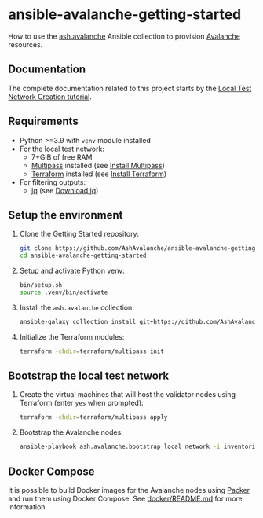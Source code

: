 # ansible-avalanche-getting-started

How to use the [ash.avalanche](https://github.com/AshAvalanche/ansible-avalanche-collection) Ansible collection to provision [Avalanche](https://docs.avax.network/) resources.

## Documentation

The complete documentation related to this project starts by the [Local Test Network Creation tutorial](https://ash.center/docs/toolkit/ansible-avalanche-collection/tutorials/local-test-network).

## Requirements

- Python >=3.9 with `venv` module installed
- For the local test network:
  - 7+GiB of free RAM
  - [Multipass](https://multipass.run) installed (see [Install Multipass](https://multipass.run/install))
  - [Terraform](https://terraform.io) installed (see [Install Terraform](https://developer.hashicorp.com/terraform/tutorials/aws-get-started/install-cli))
- For filtering outputs:
  - [jq](https://stedolan.github.io/jq/) (see [Download jq](https://stedolan.github.io/jq/download/))

## Setup the environment

1. Clone the Getting Started repository:

   ```bash
   git clone https://github.com/AshAvalanche/ansible-avalanche-getting-started
   cd ansible-avalanche-getting-started
   ```

2. Setup and activate Python venv:

   ```bash
   bin/setup.sh
   source .venv/bin/activate
   ```

3. Install the `ash.avalanche` collection:

   ```bash
   ansible-galaxy collection install git+https://github.com/AshAvalanche/ansible-avalanche-collection.git
   ```

4. Initialize the Terraform modules:

   ```bash
   terraform -chdir=terraform/multipass init
   ```

## Bootstrap the local test network

1. Create the virtual machines that will host the validator nodes using Terraform (enter `yes` when prompted):

   ```bash
   terraform -chdir=terraform/multipass apply
   ```

2. Bootstrap the Avalanche nodes:

   ```bash
   ansible-playbook ash.avalanche.bootstrap_local_network -i inventories/local
   ```

## Docker Compose

It is possible to build Docker images for the Avalanche nodes using [Packer](https://developer.hashicorp.com/packer) and run them using Docker Compose. See [docker/README.md](./docker/README.md) for more information.
